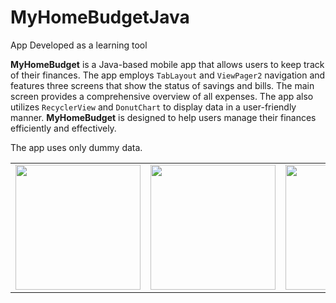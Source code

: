 # MyHomeBudgetJava

App Developed as a learning tool

**MyHomeBudget** is a Java-based mobile app that allows users to keep track of their finances. The app employs `TabLayout` and `ViewPager2` navigation and features three screens that show the status of savings and bills. The main screen provides a comprehensive overview of all expenses. The app also utilizes `RecyclerView` and `DonutChart` to display data in a user-friendly manner. **MyHomeBudget** is designed to help users manage their finances efficiently and effectively.

The app uses only dummy data.

<table><tr><td><img src="https://media1.giphy.com/media/49RzyXBmRBa59Wi47n/giphy.gif?cid=790b76111b9b9991bd4197bf8d7295e517603d04f8ba2992&rid=giphy.gif&ct=g" width="200" /></td><td><img src="https://media1.giphy.com/media/zbqykvBYncTRQLCAja/giphy.gif?cid=790b7611d47e3d6d46e7b736ac29fe3cc9bc281aed07c1c0&rid=giphy.gif&ct=g" width="200" /></td><td><img src="https://media3.giphy.com/media/BbcDIUyV6IodX2yGVx/giphy.gif?cid=790b7611d1bf2abf7deacc8ad5a71a6a13adfbc9f4344954&rid=giphy.gif&ct=g" width="200" /></td></tr></table>
